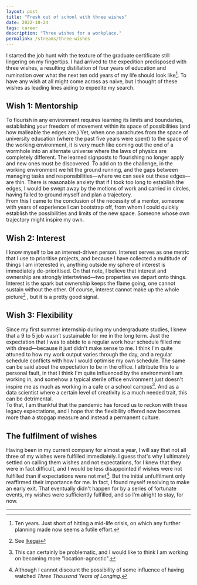 ```yaml
---
layout: post
title: "Fresh out of school with three wishes"
date: 2022-10-24
tags: career
description: "Three wishes for a workplace."
permalink: /streams/three-wishes
---
```


I started the job hunt with the texture of the graduate certificate still lingering on my fingertips. I had arrived to the expedition predisposed with three wishes, a resulting distillation of four years of education and rumination over what the next ten odd years of my life should look like[^1]. To have any wish at all might come across as naive, but I thought of these wishes as leading lines aiding to expedite my search.

## Wish 1: Mentorship

To flourish in any environment requires learning its limits and boundaries, establishing your freedom of movement within its space of possibilities (and how malleable the edges are.) Yet, when one parachutes from the space of university education (where the past five years were spent) to the space of the working environment, it is very much like coming out the end of a wormhole into an alternate universe where the laws of physics are completely different. The learned signposts to flourishing no longer apply and new ones must be discovered. To add on to the challenge, in the working environment we hit the ground running, and the gaps between managing tasks and responsibilities—where we can seek out these edges—are thin. There is reasonable anxiety that if I took too long to establish the edges, I would be swept away by the motions of work and carried in circles, having failed to ground myself and plan a trajectory.  
From this I came to the conclusion of the necessity of a mentor, someone with years of experience I can bootstrap off, from whom I could quickly establish the possibilities and limits of the new space. Someone whose own trajectory might inspire my own.

## Wish 2: Interest

I know myself to be an interest-driven person. Interest serves as one metric that I use to prioritise projects, and because I have collected a multitude of things I am interested in, anything outside my sphere of interest is immediately de-prioritised. On that note, I believe that interest and ownership are strongly intertwined—two properties we depart onto things. Interest is the spark but ownership keeps the flame going, one cannot sustain without the other. Of course, interest cannot make up the whole picture[^2] , but it is a pretty good signal.

## Wish 3: Flexibility

Since my first summer internship during my undergraduate studies, I knew that a 9 to 5 job wasn’t sustainable for me in the long term. Just the expectation that I was to abide to a regular work hour schedule filled me with dread—because it just didn't make sense to me. I think I'm quite attuned to how my work output varies through the day, and a regular schedule conflicts with how I would optimise my own schedule. The same can be said about the expectation to be in the office. I attribute this to a personal fault, in that I think I'm quite influenced by the environment I am working in, and somehow a typical sterile office environment just doesn't inspire me as much as working in a cafe or a school campus[^3]. And as a data scientist where a certain level of creativity is a much needed trait, this can be detrimental.  
To that, I am thankful that the pandemic has forced us to reckon with these legacy expectations, and I hope that the flexibility offered now becomes more than a stopgap measure and instead a permanent culture.

## The fulfilment of wishes

Having been in my current company for almost a year, I will say that not all three of my wishes were fulfilled immediately. I guess that's why I ultimately settled on calling them wishes and not expectations, for I knew that they were in fact difficult, and I would be less disappointed if wishes were not fulfilled than if expectations were not met[^4]. But the initial unfulfilment only reaffirmed their importance for me. In fact, I found myself resolving to make an early exit. That eventually didn't happen for by a series of fortunate events, my wishes were sufficiently fulfilled, and so I'm alright to stay, for now.

---
[^1]: Ten years. Just short of hitting a mid-life crisis, on which any further planning made now seems a futile effort.
[^2]: See [Ikegai](https://en.wikipedia.org/wiki/Ikigai)
[^3]: This can certainly be problematic, and I would like to think I am working on becoming more "location-agnostic".
[^4]: Although I cannot discount the possibility of some influence of having watched _Three Thousand Years of Longing_.
